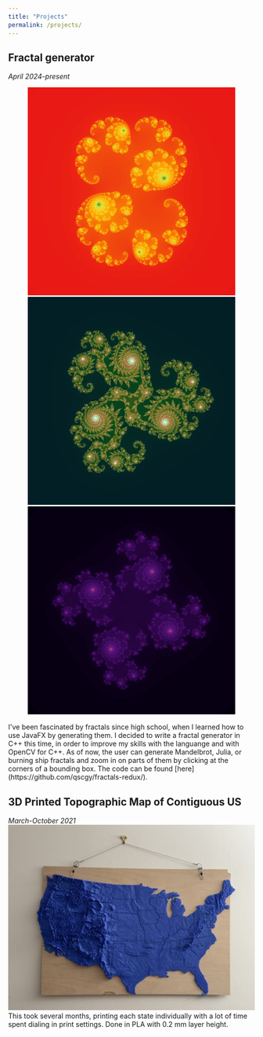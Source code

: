 ```yaml
---
title: "Projects"
permalink: /projects/
---
```

## Fractal generator
_April 2024-present_
<figure class="third">
  <a href="/assets/images/julia_rainbow_0.285+0.01i_-1.5_-1.5_res3e+02.png" title="Julia of iteration of f(z)=z^2+0.285+0.01i." alt="Julia of iteration of f(z)=z^2+0.285+0.01i.">
  <img src="/assets/images/julia_rainbow_0.285+0.01i_-1.5_-1.5_res3e+02.png" alt=""></a>
  <a href="/assets/images/multijulia_rainbow2_o2.95_-0.5+-0.05i_-1.5_-1.5_res300.png" title="Julia set of iteration of f(z)=z^3-0.5-0.05i." alt="Julia set of iteration of f(z)=z^3-0.5-0.05i.">
  <img src="/assets/images/multijulia_rainbow2_o2.95_-0.5+-0.05i_-1.5_-1.5_res300.png" alt=""></a>
  <a href="/assets/images/multijulia_magma2_o4_-0.5+0.45i_-1.5_-1.5_res300.png" title="Julia set of iteration of f(z)=z^4-0.5+0.45i.">
  <img src="/assets/images/multijulia_magma2_o4_-0.5+0.45i_-1.5_-1.5_res300.png"></a>
  <!-- <figcaption></figcaption> -->
</figure>
I've been fascinated by fractals since high school, when I learned how to use JavaFX by generating them. I decided to write a fractal generator in C++ this time, in order to improve my skills with the languange and with OpenCV for C++. As of now, the user can generate Mandelbrot, Julia, or burning ship fractals and zoom in on parts of them by clicking at the corners of a bounding box. The code can be found [here](https://github.com/qscgy/fractals-redux/).

## 3D Printed Topographic Map of Contiguous US
_March-October 2021_
![A 3D printed topographical map of the United States, in blue plastic.](/assets/images/IMG_4153.jpg)
This took several months, printing each state individually with a lot of time spent dialing in print settings. Done in PLA with 0.2 mm layer height.
